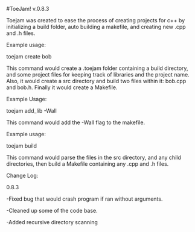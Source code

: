 #ToeJam! v.0.8.3

Toejam was created to ease the process of creating projects for c++ by initializing a build folder, auto building a makefile, and creating new .cpp and .h files.

Example usage:

toejam create bob

This command would create a .toejam folder containing a build directory, and some project files for keeping track of libraries and the project name.  Also, it would create a src directory and build two files within it: bob.cpp and bob.h.  Finally it would create a Makefile.

Example Usage:

toejam add_lib -Wall

This command would add the -Wall flag to the makefile.

Example usage:

toejam build

This command would parse the files in the src directory, and any child directories, then build a Makefile containing any .cpp and .h files.

Change Log:

0.8.3

-Fixed bug that would crash program if ran without arguments.

-Cleaned up some of the code base.

-Added recursive directory scanning
